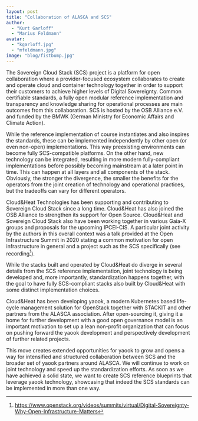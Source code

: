 ```yaml
---
layout: post
title: "Collaboration of ALASCA and SCS"
author:
  - "Kurt Garloff"
  - "Marius Feldmann"
avatar:
  - "kgarloff.jpg"
  - "mfeldmann.jpg"
image: "blog/fistbump.jpg"
---
```


The Sovereign Cloud Stack (SCS) project is a platform for open collaboration
where a provider-focused ecosystem collaborates to create and operate cloud and
container technology together in order to support their customers to achieve
higher levels of Digital Sovereignty. Common certifiable standards, a fully
open modular reference implementation and transparency and knowledge sharing
for operational processes are main outcomes from this collaboration. SCS is
hosted by the OSB Alliance e.V. and funded by the BMWK (German Ministry for
Economic Affairs and Climate Action).

While the reference implementation of course instantiates and also inspires the
standards, these can be implemented independently by other open (or even
non-open) implementations. This way preexisting environments can become fully
SCS-compatible platforms. On the other hand, new technology can be integrated,
resulting in more modern fully-compliant implementations before possibly
becoming mainstream at a later point in time. This can happen at all layers and
all components of the stack. Obviously, the stronger the divergence, the
smaller the benefits for the operators from the joint creation of technology
and operational practices, but the tradeoffs can vary for different operators.

Cloud&Heat Technologies has been supporting and contributing to Sovereign Cloud
Stack since a long time. Cloud&Heat has also joined the OSB Alliance to
strengthen its support for Open Source. Cloud&Heat and Sovereign Cloud Stack
also have been working together in various Gaia-X groups and proposals for the
upcoming IPCEI-CIS. A particular joint activity by the authors in this overall
context was a talk provided at the  Open Infrastructure Summit in 2020 stating
a common motivation for open infrastructure in general and a project such as
the SCS specifically (see recording[^OpenInfra]).

While the stacks built and operated by Cloud&Heat do diverge in several details
from the SCS reference implementation, joint technology is being developed and,
more importantly, standardization happens together, with the goal to have fully
SCS-compliant stacks also built by Cloud&Heat with some distinct implementation
choices.

Cloud&Heat has been developing yaook, a modern Kubernetes based life-cycle
management solution for OpenStack together with STACKIT and other partners from
the ALASCA association. After open-sourcing it, giving it a home for further
development with a good open governance model is an important motivation to set
up a lean non-profit organization that can focus on pushing forward the yaook
development and perspectively development of further related projects.

This move creates extended opportunities for yaook to grow and opens a way for
intensified and structured collaboration between SCS and the broader set of
yaook partners around ALASCA. We will continue to work on joint technology and
speed up the standardization efforts. As soon as we have achieved a solid
state, we want to create SCS reference blueprints that leverage yaook
technology, showcasing that indeed the SCS standards can be implemented in more
than one way.

[^OpenInfra]: <https://www.openstack.org/videos/summits/virtual/Digital-Sovereignty-Why-Open-Infrastructure-Matters>
